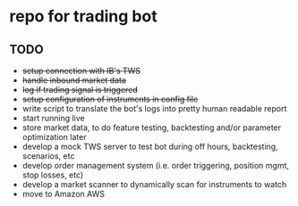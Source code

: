 
# repo for trading bot

## TODO
* ~~setup connection with IB's TWS~~
* ~~handle inbound market data~~
* ~~log if trading signal is triggered~~
* ~~setup configuration of instruments in config file~~
* write script to translate the bot's logs into pretty human readable report
* start running live
* store market data, to do feature testing, backtesting and/or parameter optimization later
* develop a mock TWS server to test bot during off hours, backtesting, scenarios, etc
* develop order management system (i.e. order triggering, position mgmt, stop losses, etc)
* develop a market scanner to dynamically scan for instruments to watch
* move to Amazon AWS

